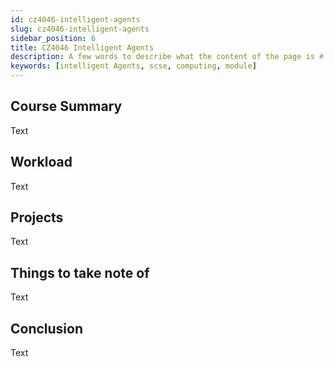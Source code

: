 ```yaml
---
id: cz4046-intelligent-agents
slug: cz4046-intelligent-agents
sidebar_position: 6
title: CZ4046 Intelligent Agents
description: A few words to describe what the content of the page is # TODO
keywords: [intelligent Agents, scse, computing, module]
---
```


## Course Summary

Text

## Workload

Text

## Projects

Text

## Things to take note of

Text

## Conclusion

Text
